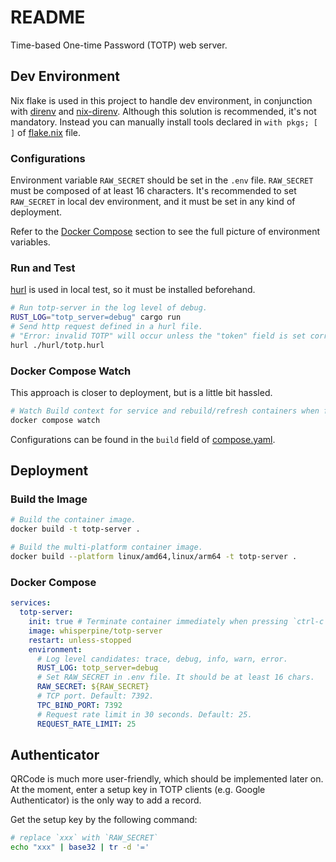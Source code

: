 # README

Time-based One-time Password (TOTP) web server.

## Dev Environment

Nix flake is used in this project to handle dev environment,
in conjunction with [direnv](https://github.com/direnv/direnv) and [nix-direnv](https://github.com/nix-community/nix-direnv).
Although this solution is recommended, it's not mandatory.
Instead you can manually install tools declared
in `with pkgs; [ ]` of [flake.nix](./flake.nix) file.

### Configurations

Environment variable `RAW_SECRET` should be set in the `.env` file.
`RAW_SECRET` must be composed of at least 16 characters.
It's recommended to set `RAW_SECRET` in local dev environment,
and it must be set in any kind of deployment.

Refer to the [Docker Compose](#docker-compose) section to see the full picture
of environment variables.

### Run and Test

[hurl](https://github.com/Orange-OpenSource/hurl)
is used in local test, so it must be installed beforehand.

```sh
# Run totp-server in the log level of debug.
RUST_LOG="totp_server=debug" cargo run
# Send http request defined in a hurl file.
# "Error: invalid TOTP" will occur unless the "token" field is set correctly.
hurl ./hurl/totp.hurl
```

### Docker Compose Watch

This approach is closer to deployment, but is a little bit hassled.

```sh
# Watch Build context for service and rebuild/refresh containers when files are updated.
docker compose watch
```

Configurations can be found in the `build` field of [compose.yaml](./compose.yaml).

## Deployment

### Build the Image

```sh
# Build the container image.
docker build -t totp-server .

# Build the multi-platform container image.
docker build --platform linux/amd64,linux/arm64 -t totp-server .
```

### Docker Compose

```yaml
services:
  totp-server:
    init: true # Terminate container immediately when pressing `ctrl-c`.
    image: whisperpine/totp-server
    restart: unless-stopped
    environment:
      # Log level candidates: trace, debug, info, warn, error.
      RUST_LOG: totp_server=debug
      # Set RAW_SECRET in .env file. It should be at least 16 chars.
      RAW_SECRET: ${RAW_SECRET}
      # TCP port. Default: 7392.
      TPC_BIND_PORT: 7392
      # Request rate limit in 30 seconds. Default: 25.
      REQUEST_RATE_LIMIT: 25
```

## Authenticator

QRCode is much more user-friendly, which should be implemented later on.
At the moment, enter a setup key in TOTP clients (e.g. Google Authenticator)
is the only way to add a record.

Get the setup key by the following command:

```sh
# replace `xxx` with `RAW_SECRET`
echo "xxx" | base32 | tr -d '='
```
